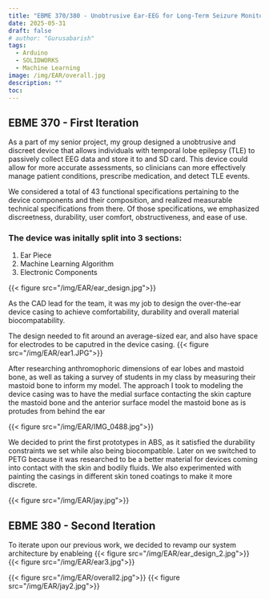 ```yaml
---
title: "EBME 370/380 - Unobtrusive Ear-EEG for Long-Term Seizure Monitoring"
date: 2025-05-31
draft: false
# author: "Gurusabarish"
tags:
  - Arduino
  - SOLIDWORKS
  - Machine Learning
image: /img/EAR/overall.jpg
description: ""
toc: 
--- 
```


## EBME 370 - First Iteration
As a part of my senior project, my group designed a unobtrusive and discreet device that allows individuals with temporal lobe epilepsy (TLE) to passively collect EEG data and store it to and SD card. This device could allow for more accurate assessments, so clinicians can more effectively manage patient conditions, prescribe medication, and detect TLE events.​

We considered a total of 43 functional specifications pertaining to the device components and their composition, and realized measurable technical specifications from there. Of those specifications, we emphasized discreetness, durability, user comfort, obstructiveness, and ease of use.

### The device was initally split into 3 sections:
  1. Ear Piece
  2. Machine Learning Algorithm
  3. Electronic Components


{{< figure src="/img/EAR/ear_design.jpg">}}

As the CAD lead for the team, it was my job to design the over-the-ear device casing to achieve comfortability, durability and overall material biocompatability.

The design needed to fit around an average-sized ear, and also have space for electrodes to be caputred in the device casing. 
{{< figure src="/img/EAR/ear1.JPG">}}
<!-- {{< figure src="/img/EAR/ear2.jpg">}} -->

After researching anthromophoric dimensions of ear lobes and mastoid bone, as well as taking a survey of students in my class by measuring their mastoid bone to inform my model. The approach I took to modeling the device casing was to have the medial surface contacting the skin capture the mastoid bone and the anterior surface model the mastoid bone as is protudes from behind the ear
<!-- {{< figure src="/img/EAR/IMG_0486.jpg">}} -->
{{< figure src="/img/EAR/IMG_0488.jpg">}}

We decided to print the first prototypes in ABS, as it satisfied the durability constraints we set while also being biocompatible. Later on we switched to PETG because it was researched to be a better material for devices coming into contact with the skin and bodily fluids. We also experimented with painting the casings in different skin toned coatings to make it more discrete.

{{< figure src="/img/EAR/jay.jpg">}}


## EBME 380 - Second Iteration
To iterate upon our previous work, we decided to revamp our system architecture by enableing
{{< figure src="/img/EAR/ear_design_2.jpg">}}
{{< figure src="/img/EAR/ear3.jpg">}}
<!-- {{< figure src="/img/EAR/ear4.jpg">}} -->
{{< figure src="/img/EAR/overall2.jpg">}}
{{< figure src="/img/EAR/jay2.jpg">}}